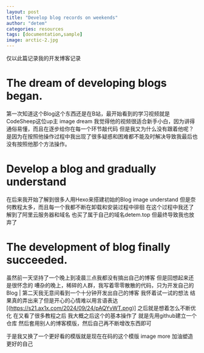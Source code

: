 ```yaml
---
layout: post
title: "Develop blog records on weekends"
author: "detem"
categories: resources
tags: [documentation,sample]
image: arctic-2.jpg
---
```

仅以此篇记录我的开发博客记录

# The dream of developing blogs began.

第一次知道这个Blog这个东西还是在B站，最开始看到的学习视频就是CodeSheep这位up主
image dream 
我觉得他的视频很适合新手小白，因为讲得通俗易懂，而且在逐步给你在每一个环节敲代码
但是我又为什么没有跟着他呢？
是因为在按照他操作过程中我出现了很多疑惑和困难都不能及时解决导致我最后也没有按照他那个方法操作。

# Develop a blog and gradually understand
在后来我开始了解到很多人用Hexo来搭建初始的Blog
image understand
但是奈何教程太多，而且每一个我都不断在卸载和安装过程中徘徊
在这个过程中我还了解到了阿里云服务器和域名
也买了属于自己的域名detem.top
但最终导致我也放弃了


# The development of blog finally succeeded.
虽然前一天坚持了一个晚上到凌晨三点我都没有搞出自己的博客
但是回想起来还是很怀念的
嘈杂的晚上，稀碎的人群，我写着零零散散的代码，只为开发自己的Blog
|
第二天我无意间看到一个十分钟开发出自己的博客
我怀着试一试的想法
结果真的弄出来了但是开心的心情难以用言语表达
[(https://s21.ax1x.com/2024/09/24/pAQYvWT.png)]
之后就是想着怎么不断优化
在又看了很多教程之后
我大概之后这个的基本操作了
就是先用github建立一个仓库
然后套用别人的博客模版，然后自己再不断增改东西即可

于是我又换了一个更好看的模版就是现在在码的这个模版
image more 
加油塑造更好的自己
